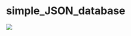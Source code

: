 # simple_JSON_database

<img src='https://travis-ci.org/kgentner/simple_JSON_database.svg?branch=karlg'></img>
